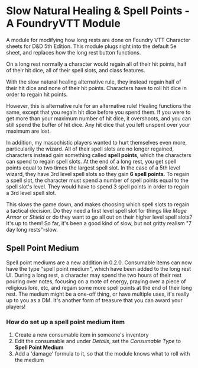 # Slow Natural Healing & Spell Points - A FoundryVTT Module
A module for modifying how long rests are done on Foundry VTT Character sheets for D&amp;D 5th Edition. This module plugs right into the default 5e sheet, and replaces how the long rest button functions.

On a long rest normally a character would regain all of their hit points, half of their hit dice, all of their spell slots, and class features.

With the slow natural healing alternative rule, they instead regain half of their hit dice and none of their hit points. Characters have to roll hit dice in order to regain hit points.

However, this is alternative rule for an alternative rule! Healing functions the same, except that you regain hit dice before you spend them. If you were to get more than your maximum number of hit dice, it overshoots, and you can still spend the buffer of hit dice. Any hit dice that you left unspent over your maximum are lost.

In addition, my masochistic players wanted to hurt themselves even more, particularily the wizard. All of their spell slots are no longer regained, characters instead gain something called **spell points**, which the characters can spend to regain spell slots. At the end of a long rest, you get spell points equal to two times the largest spell slot. In the case of a 5th level wizard, they have 3rd level spell slots so they gain **6 spell points**. To regain a spell slot, the character must spend a number of spell points equal to the spell slot's level. They would have to spend 3 spell points in order to regain a 3rd level spell slot.

This slows the game down, and makes choosing which spell slots to regain a tactical decision. Do they need a first level spell slot for things like *Mage Armor* or *Shield* or do they want to go all out on their higher level spell slots? It's up to them! So far, it's been a good kind of slow, but not gritty realism "7 day long rests"-slow.

## Spell Point Medium

Spell point mediums are a new addition in 0.2.0. Consumable items can now have the type "spell point medium", which have been added to the long rest UI. During a long rest, a character may spend the two hours of their rest pouring over notes, focusing on a mote of energy, praying over a piece of religious lore, etc, and regain some more spell points at the end of their long rest. The medium might be a one-off thing, or have multiple uses, it's really up to you as a DM.  It's another form of treasure that you can award your players!

### How do set up a spell point medium item
1. Create a new consumable item in someone's inventory
2. Edit the consumable and under *Details*, set the *Consumable Type* to **Spell Point Medium**
3. Add a 'damage' formula to it, so that the module knows what to roll with the medium
